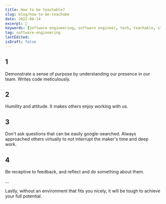 ```yaml
---
title: How to be teachable?
slug: blog/how-to-be-teachabe
date: 2022-08-14
excerpt: 🚀
keywords: [software engineering, software engineer, tech, teachable, student, intern]
tag: software-engineering
lastEdited:
isDraft: false
---
```


## 1

Demonstrate a sense of purpose by understanding our presence in our team. Writes code meticulously.

## 2

Humility and attitude. It makes others enjoy working with us.

## 3

Don't ask questions that can be easily google-searched. Always approached others virtually to not interrupt the maker's time and deep work.

## 4

Be receptive to feedback, and reflect and do something about them.

...

Lastly, without an environment that fits you nicely, it will be tough to achieve your full potential.
